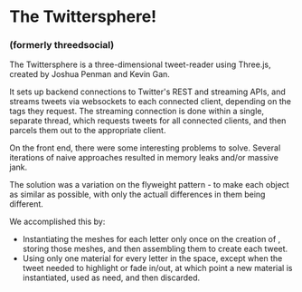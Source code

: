 # The Twittersphere!
### (formerly threedsocial)

The Twittersphere is a three-dimensional tweet-reader using Three.js, created by Joshua Penman and Kevin Gan.

It sets up backend connections to Twitter's REST and streaming APIs, and streams tweets via websockets to each connected client, depending on the tags they request. The streaming connection is done within a single, separate thread, which requests tweets for all connected clients, and then parcels them out to the appropriate client.

On the front end, there were some interesting problems to solve. Several iterations of naive approaches resulted in memory leaks and/or massive jank.

The solution was a variation on the flyweight pattern - to make each object as similar as possible, with only the actuall differences in them being different.

We accomplished this by:
- Instantiating the meshes for each letter only once on the creation of , storing those meshes, and then assembling them to create each tweet.
- Using only one material for every letter in the space, except when the tweet needed to highlight or fade in/out, at which point a new material is instantiated, used as need, and then discarded.
